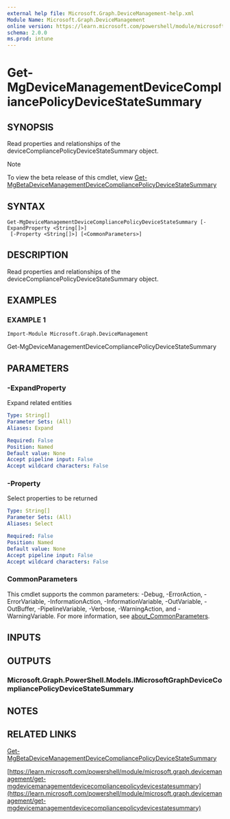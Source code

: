 ```yaml
---
external help file: Microsoft.Graph.DeviceManagement-help.xml
Module Name: Microsoft.Graph.DeviceManagement
online version: https://learn.microsoft.com/powershell/module/microsoft.graph.devicemanagement/get-mgdevicemanagementdevicecompliancepolicydevicestatesummary
schema: 2.0.0
ms.prod: intune
---
```


# Get-MgDeviceManagementDeviceCompliancePolicyDeviceStateSummary

## SYNOPSIS
Read properties and relationships of the deviceCompliancePolicyDeviceStateSummary object.

> [!NOTE]
> To view the beta release of this cmdlet, view [Get-MgBetaDeviceManagementDeviceCompliancePolicyDeviceStateSummary](/powershell/module/Microsoft.Graph.Beta.DeviceManagement/Get-MgBetaDeviceManagementDeviceCompliancePolicyDeviceStateSummary?view=graph-powershell-beta)

## SYNTAX

```
Get-MgDeviceManagementDeviceCompliancePolicyDeviceStateSummary [-ExpandProperty <String[]>]
 [-Property <String[]>] [<CommonParameters>]
```

## DESCRIPTION
Read properties and relationships of the deviceCompliancePolicyDeviceStateSummary object.

## EXAMPLES

### EXAMPLE 1
```
Import-Module Microsoft.Graph.DeviceManagement
```

Get-MgDeviceManagementDeviceCompliancePolicyDeviceStateSummary

## PARAMETERS

### -ExpandProperty
Expand related entities

```yaml
Type: String[]
Parameter Sets: (All)
Aliases: Expand

Required: False
Position: Named
Default value: None
Accept pipeline input: False
Accept wildcard characters: False
```

### -Property
Select properties to be returned

```yaml
Type: String[]
Parameter Sets: (All)
Aliases: Select

Required: False
Position: Named
Default value: None
Accept pipeline input: False
Accept wildcard characters: False
```

### CommonParameters
This cmdlet supports the common parameters: -Debug, -ErrorAction, -ErrorVariable, -InformationAction, -InformationVariable, -OutVariable, -OutBuffer, -PipelineVariable, -Verbose, -WarningAction, and -WarningVariable. For more information, see [about_CommonParameters](http://go.microsoft.com/fwlink/?LinkID=113216).

## INPUTS

## OUTPUTS

### Microsoft.Graph.PowerShell.Models.IMicrosoftGraphDeviceCompliancePolicyDeviceStateSummary
## NOTES

## RELATED LINKS
[Get-MgBetaDeviceManagementDeviceCompliancePolicyDeviceStateSummary](/powershell/module/Microsoft.Graph.Beta.DeviceManagement/Get-MgBetaDeviceManagementDeviceCompliancePolicyDeviceStateSummary?view=graph-powershell-beta)

[https://learn.microsoft.com/powershell/module/microsoft.graph.devicemanagement/get-mgdevicemanagementdevicecompliancepolicydevicestatesummary](https://learn.microsoft.com/powershell/module/microsoft.graph.devicemanagement/get-mgdevicemanagementdevicecompliancepolicydevicestatesummary)


